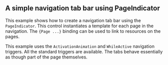 ## A simple navigation tab bar using PageIndicator

This example shows how to create a navigation tab bar using the `PageIndicator`. This control instantiates a template for each page in the navigation. The `{Page ...}` binding can be used to link to resources on the pages.

This example uses the `ActivationAnimation` and `WhileActive` navigation triggers. All the standard triggers are available. The tabs behave essentially as though part of the page themselves.
